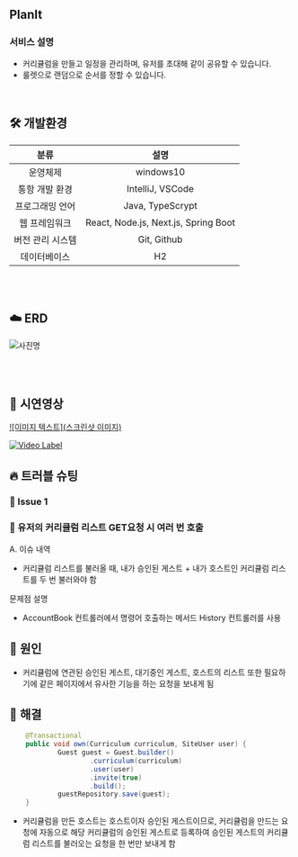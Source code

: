 ## PlanIt

### 서비스 설명

- 커리큘럼을 만들고 일정을 관리하며, 유저를 초대해 같이 공유할 수 있습니다.<br>
- 룰렛으로 랜덤으로 순서를 정할 수 있습니다.<br>

<br/>


## 🛠 개발환경
| 분류 | 설명 |
|:--------:|:--------:|
| 운영체제  | windows10   |
| 통항 개발 환경   | IntelliJ, VSCode   |
| 프로그래밍 언어   | Java, TypeScrypt   |
| 웹 프레임워크   | React, Node.js, Next.js, Spring Boot   |
| 버전 관리 시스템   | Git, Github   |
| 데이터베이스   | H2   |

<br/>
<br/>

## ☁️ ERD

![사진명](https://private-user-images.githubusercontent.com/149226397/324767450-166867cf-a60f-406a-b6b0-00abd24d51c1.png?jwt=eyJhbGciOiJIUzI1NiIsInR5cCI6IkpXVCJ9.eyJpc3MiOiJnaXRodWIuY29tIiwiYXVkIjoicmF3LmdpdGh1YnVzZXJjb250ZW50LmNvbSIsImtleSI6ImtleTUiLCJleHAiOjE3MTM4NjMzMjIsIm5iZiI6MTcxMzg2MzAyMiwicGF0aCI6Ii8xNDkyMjYzOTcvMzI0NzY3NDUwLTE2Njg2N2NmLWE2MGYtNDA2YS1iNmIwLTAwYWJkMjRkNTFjMS5wbmc_WC1BbXotQWxnb3JpdGhtPUFXUzQtSE1BQy1TSEEyNTYmWC1BbXotQ3JlZGVudGlhbD1BS0lBVkNPRFlMU0E1M1BRSzRaQSUyRjIwMjQwNDIzJTJGdXMtZWFzdC0xJTJGczMlMkZhd3M0X3JlcXVlc3QmWC1BbXotRGF0ZT0yMDI0MDQyM1QwOTAzNDJaJlgtQW16LUV4cGlyZXM9MzAwJlgtQW16LVNpZ25hdHVyZT1jNmI5ZDI0MDc1MDAwODUzZWQ4MGQwM2Y5Y2VlNzZlMmU1NjAxMzBjYTQxZWMwNDZjYWEzMzZmMGYzN2Y2OTQ3JlgtQW16LVNpZ25lZEhlYWRlcnM9aG9zdCZhY3Rvcl9pZD0wJmtleV9pZD0wJnJlcG9faWQ9MCJ9.RcK5hGcwv1PzMZ6VkInpmriUvMtFYyyq0ONlT6PlBNo)

<br>
<br>

## 👀 시연영상
[![이미지 텍스트](스크린샷 이미지)](유투브링크)

[![Video Label](http://img.youtube.com/vi/'유튜브주소의id'/0.jpg)](https://youtu.be/'유튜브주소의id')

## 🔥 트러블 슈팅

### 🚨 Issue 1
### 🚧 유저의 커리큘럼 리스트 GET요청 시 여러 번 호출


A. 이슈 내역
- 커리큘럼 리스트를 불러올 때, 내가 승인된 게스트 + 내가     호스트인 커리큘럼 리스트를 두 번 불러와야 함<br>

문제점 설명
- AccountBook 컨트롤러에서 명령어 호출하는 메서드 History 컨트롤러를 사용<br>
## 🛑 원인
- 커리큘럼에 연관된 승인된 게스트, 대기중인 게스트, 호스트의 리스트 또한 필요하기에 같은 페이지에서 유사한 기능을 하는 요청을 보내게 됨



## 🚥 해결
```java
    @Transactional
    public void own(Curriculum curriculum, SiteUser user) {
            Guest guest = Guest.builder()
                    .curriculum(curriculum)
                    .user(user)
                    .invite(true)
                    .build();
            guestRepository.save(guest);
    }
```

- 커리큘럼을 만든 호스트는 호스트이자 승인된 게스트이므로, 커리큘럼을 만드는 요청에 자동으로 해당 커리큘럼의 승인된 게스트로 등록하여 승인된 게스트의 커리큘럼 리스트를 불러오는 요청을 한 번만 보내게 함
<br>
